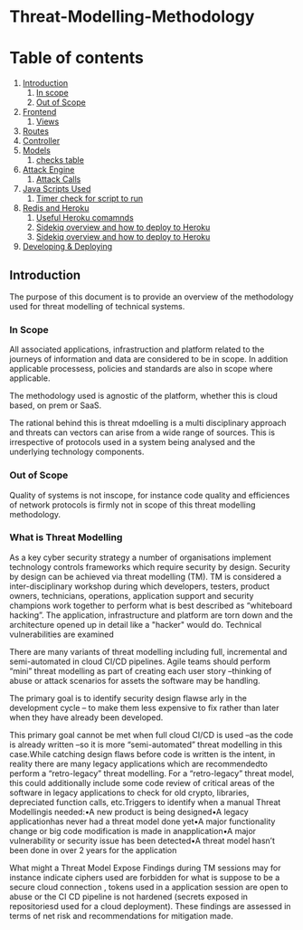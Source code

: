 # Threat-Modelling-Methodology
# Table of contents

1. [Introduction](#overview)
    1. [In scope](#inscope)
    2. [Out of Scope](#outofscope)
2. [Frontend](#frontend)
    1. [Views](#views)
3. [Routes](#routes)
4. [Controller](#controller)
5. [Models](#model)
    1. [checks table](#checks)
6. [Attack Engine](#attackengine)
    1. [Attack Calls](#attackcalls)
7. [Java Scripts Used](#js)
    1. [Timer check for script to run](#timerjs)
8. [Redis and Heroku](#redisandheroku)
    1. [Useful Heroku comamnds](#herokucommands)
    2. [Sidekiq overview and how to deploy to Heroku](#sidekiq)
    23. [Sidekiq overview and how to deploy to Heroku](#sidekiq)
9. [Developing & Deploying](#developdeploy)

## Introduction
The purpose of this document is to provide an overview of the methodology used for threat modelling of technical systems.
### In Scope <a name="inscope"></a>
All associated applications, infrastruction and platform related to the journeys of information and data are considered to be in scope. In addition applicable processess, policies and standards are also in scope where applicable. 

The methodology used is agnostic of the platform, whether this is cloud based, on prem or SaaS. <br>

The rational behind this is threat mdoelling is a multi disciplinary approach and threats can vectors can arise from a wide range of sources. This is irrespective of protocols used in a system being analysed and the underlying technology components. 
### Out of Scope <a name="outofscope"></a>
Quality of systems is not inscope, for instance code quality and efficiences of network protocols is firmly not in scope of this threat modelling methodology.
### What is Threat Modelling
As a key cyber security strategy a number of organisations implement technology controls frameworks which require security by design. Security by design can be achieved via threat modelling (TM). TM is considered a inter-disciplinary workshop during which developers, testers, product owners, technicians, operations, application support and security champions work together to perform what is best described as “whiteboard hacking”. The application, infrastructure and platform are torn down and the architecture opened up in detail like a "hacker" would do. Technical vulnerabilities are examined  

There are many variants of threat modelling including full, incremental and semi-automated in cloud CI/CD pipelines. Agile teams should perform “mini” threat modelling as part of creating each user story –thinking of abuse or attack scenarios for assets the software may be handling.

The primary goal is to identify security design flawse arly in the development cycle – to make them less expensive to fix rather than later when they have already been developed. 

This primary  goal cannot be met when full cloud CI/CD is used –as the code is already written –so it is more “semi-automated” threat modelling in this case.While catching design flaws before code is written is the intent, in reality there are many legacy applications which are recommendedto perform a “retro-legacy” threat modelling.  For a “retro-legacy” threat model, this could additionally include some code review of critical areas of the software in legacy applications to check for old crypto, libraries, depreciated function calls, etc.Triggers to identify when a manual Threat Modellingis needed:•A new product is being designed•A legacy applicationhas never had a threat model done yet•A major functionality change or big code modification is made in anapplication•A major vulnerability or security issue has been detected•A threat model hasn’t been done in over 2 years for the application

What might a Threat Model Expose
Findings during TM sessions may for instance indicate ciphers used are forbidden for what is suppose to be a secure cloud connection , tokens used in a application session are open to abuse or the CI CD pipeline is not hardened (secrets exposed in repositoriesd used for a cloud deployment). These findings are assessed in terms of net risk and recommendations for mitigation made.

```bash
